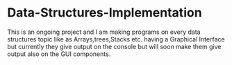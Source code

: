 # Data-Structures-Implementation
This is an ongoing project and I am making programs on every data structures topic like as Arrays,trees,Stacks etc. having a Graphical Interface but currently they give output on the console but will soon make them give output also on the GUI components.
